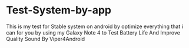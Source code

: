 # Test-System-by-app
This is my test for Stable system on android by optimize everything that i can for you by using my Galaxy Note 4 to Test Battery Life And Improve Quality Sound By Viper4Android 

